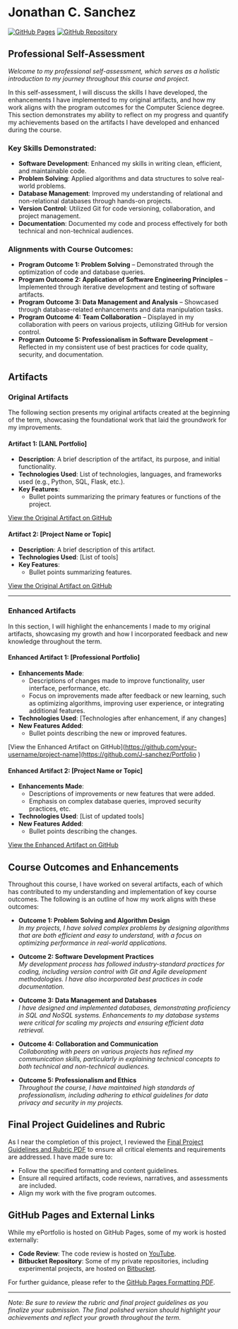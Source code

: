 # Jonathan C. Sanchez 

[![GitHub Pages](https://img.shields.io/badge/Live-GitHub_Pages-blue)](https://your-github-pages-link.com) [![GitHub Repository](https://img.shields.io/badge/Repo-GitHub-blue)](https://github.com/your-username/your-repository)

## Professional Self-Assessment

*Welcome to my professional self-assessment, which serves as a holistic introduction to my journey throughout this course and project.*

In this self-assessment, I will discuss the skills I have developed, the enhancements I have implemented to my original artifacts, and how my work aligns with the program outcomes for the Computer Science degree. This section demonstrates my ability to reflect on my progress and quantify my achievements based on the artifacts I have developed and enhanced during the course.

### Key Skills Demonstrated:
- **Software Development**: Enhanced my skills in writing clean, efficient, and maintainable code.
- **Problem Solving**: Applied algorithms and data structures to solve real-world problems.
- **Database Management**: Improved my understanding of relational and non-relational databases through hands-on projects.
- **Version Control**: Utilized Git for code versioning, collaboration, and project management.
- **Documentation**: Documented my code and process effectively for both technical and non-technical audiences.

### Alignments with Course Outcomes:
- **Program Outcome 1: Problem Solving** – Demonstrated through the optimization of code and database queries.
- **Program Outcome 2: Application of Software Engineering Principles** – Implemented through iterative development and testing of software artifacts.
- **Program Outcome 3: Data Management and Analysis** – Showcased through database-related enhancements and data manipulation tasks.
- **Program Outcome 4: Team Collaboration** – Displayed in my collaboration with peers on various projects, utilizing GitHub for version control.
- **Program Outcome 5: Professionalism in Software Development** – Reflected in my consistent use of best practices for code quality, security, and documentation.

## Artifacts

### Original Artifacts

The following section presents my original artifacts created at the beginning of the term, showcasing the foundational work that laid the groundwork for my improvements.

#### Artifact 1: [LANL Portfolio]
- **Description**: A brief description of the artifact, its purpose, and initial functionality.
- **Technologies Used**: List of technologies, languages, and frameworks used (e.g., Python, SQL, Flask, etc.).
- **Key Features**:
  - Bullet points summarizing the primary features or functions of the project.
  
[View the Original Artifact on GitHub](https://github.com/J-sanchez/LANL_Portfolio)

#### Artifact 2: [Project Name or Topic]
- **Description**: A brief description of this artifact.
- **Technologies Used**: [List of tools]
- **Key Features**:
  - Bullet points summarizing features.

[View the Original Artifact on GitHub](https://github.com/your-username/project-name)

---

### Enhanced Artifacts

In this section, I will highlight the enhancements I made to my original artifacts, showcasing my growth and how I incorporated feedback and new knowledge throughout the term.

#### Enhanced Artifact 1: [Professional Portfolio]
- **Enhancements Made**:
  - Descriptions of changes made to improve functionality, user interface, performance, etc.
  - Focus on improvements made after feedback or new learning, such as optimizing algorithms, improving user experience, or integrating additional features.
- **Technologies Used**: [Technologies after enhancement, if any changes]
- **New Features Added**:
  - Bullet points describing the new or improved features.
  
[View the Enhanced Artifact on GitHub](https://github.com/your-username/project-name](https://github.com/J-sanchez/Portfolio )

#### Enhanced Artifact 2: [Project Name or Topic]
- **Enhancements Made**:
  - Descriptions of improvements or new features that were added.
  - Emphasis on complex database queries, improved security practices, etc.
- **Technologies Used**: [List of updated tools]
- **New Features Added**:
  - Bullet points describing the changes.

[View the Enhanced Artifact on GitHub](https://github.com/your-username/project-name)

## Course Outcomes and Enhancements

Throughout this course, I have worked on several artifacts, each of which has contributed to my understanding and implementation of key course outcomes. The following is an outline of how my work aligns with these outcomes:

- **Outcome 1: Problem Solving and Algorithm Design**  
  *In my projects, I have solved complex problems by designing algorithms that are both efficient and easy to understand, with a focus on optimizing performance in real-world applications.*

- **Outcome 2: Software Development Practices**  
  *My development process has followed industry-standard practices for coding, including version control with Git and Agile development methodologies. I have also incorporated best practices in code documentation.*

- **Outcome 3: Data Management and Databases**  
  *I have designed and implemented databases, demonstrating proficiency in SQL and NoSQL systems. Enhancements to my database systems were critical for scaling my projects and ensuring efficient data retrieval.*

- **Outcome 4: Collaboration and Communication**  
  *Collaborating with peers on various projects has refined my communication skills, particularly in explaining technical concepts to both technical and non-technical audiences.*

- **Outcome 5: Professionalism and Ethics**  
  *Throughout the course, I have maintained high standards of professionalism, including adhering to ethical guidelines for data privacy and security in my projects.*

## Final Project Guidelines and Rubric

As I near the completion of this project, I reviewed the [Final Project Guidelines and Rubric PDF](https://link-to-guidelines.com) to ensure all critical elements and requirements are addressed. I have made sure to:

- Follow the specified formatting and content guidelines.
- Ensure all required artifacts, code reviews, narratives, and assessments are included.
- Align my work with the five program outcomes.

## GitHub Pages and External Links

While my ePortfolio is hosted on GitHub Pages, some of my work is hosted externally:

- **Code Review**: The code review is hosted on [YouTube](https://www.youtube.com/watch?v=example).
- **Bitbucket Repository**: Some of my private repositories, including experimental projects, are hosted on [Bitbucket](https://bitbucket.org/your-username).

For further guidance, please refer to the [GitHub Pages Formatting PDF](https://link-to-formatting-guide.com).

---

*Note: Be sure to review the rubric and final project guidelines as you finalize your submission. The final polished version should highlight your achievements and reflect your growth throughout the term.*

